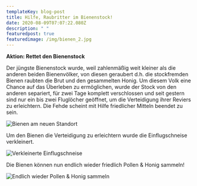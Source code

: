 ```yaml
---
templateKey: blog-post
title: Hilfe, Raubritter im Bienenstock!
date: 2020-08-09T07:07:22.080Z
description: " "
featuredpost: true
featuredimage: /img/bienen_2.jpg
---
```

**Aktion: Rettet den Bienenstock**

Der jüngste Bienenstock wurde, weil zahlenmäßig weit kleiner als die anderen beiden Bienenvölker, von diesen geraubert d.h. die stockfremden Bienen raubten die Brut und den gesammelten Honig. Um diesem Volk eine Chance auf das Überleben zu ermöglichen, wurde der Stock von den anderen separiert, für zwei Tage komplett verschlossen und seit gestern sind nur ein  bis zwei Fluglöcher geöffnet, um die Verteidigung ihrer Reviers zu erleichtern. Die Fehde scheint mit Hilfe friedlicher Mitteln beendet zu sein.

![Bienen am neuen Standort](/img/biene_stall.jpeg "Bienen am neuen Standort")

Um den Bienen die Verteidigung zu erleichtern wurde die Einflugschneise verkleinert.

![Verkleinerte Einflugschneise](/img/biene_stall3.jpeg "Verkleinerte Einflugschneise")

Die Bienen können nun endlich wieder friedlich Pollen & Honig sammeln!

![Endlich wieder Pollen & Honig sammeln](/img/biene_stall2.jpeg "Endlich wieder Pollen & Honig sammeln")